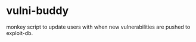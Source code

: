 # vulni-buddy
monkey script to update users with when new vulnerabilities are pushed to exploit-db.
